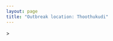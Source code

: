 ```yaml
---
layout: page
title: "Outbreak location: Thoothukudi"
---
```

<div id="mapid">
<script src="https://buda-magenta.github.io/hazard_map/load_map.js"></script>
><script>
var marker_outbreak = L.marker([8.805260, 78.145274],{"autoPan": true}).addTo(map); marker_outbreak.bindTooltip("Thoothukudi").openTooltip();

var circle_1 = L.circle([8.701220, 77.579269], {"pane": "markerPane", "color": "red", "fill": true, "fillOpacity": 0.2, "fillRule": "evenodd", "lineCap": "round", "lineJoin": "round", "opacity": 1.0, "radius": 133234, "stroke": true, "weight": 3}).addTo(map);
circle_1.bindTooltip("Tirunelveli<br>rank: 1<br>hazard index: 0.133234")
circle_1.bindPopup('<a href="https://buda-magenta.github.io/hazard_map/Tirunelveli">Tirunelveli</a>')

var circle_2 = L.circle([9.926115, 78.114098], {"pane": "markerPane", "color": "red", "fill": true, "fillOpacity": 0.2, "fillRule": "evenodd", "lineCap": "round", "lineJoin": "round", "opacity": 1.0, "radius": 52821, "stroke": true, "weight": 3}).addTo(map);
circle_2.bindTooltip("Madurai<br>rank: 2<br>hazard index: 0.052822")
circle_2.bindPopup('<a href="https://buda-magenta.github.io/hazard_map/Madurai">Madurai</a>')

var circle_3 = L.circle([12.979120, 77.591300], {"pane": "markerPane", "color": "red", "fill": true, "fillOpacity": 0.2, "fillRule": "evenodd", "lineCap": "round", "lineJoin": "round", "opacity": 1.0, "radius": 43886, "stroke": true, "weight": 3}).addTo(map);
circle_3.bindTooltip("Bangalore<br>rank: 3<br>hazard index: 0.043886")
circle_3.bindPopup('<a href="https://buda-magenta.github.io/hazard_map/Bangalore">Bangalore</a>')

var circle_4 = L.circle([13.083694, 80.270186], {"pane": "markerPane", "color": "red", "fill": true, "fillOpacity": 0.2, "fillRule": "evenodd", "lineCap": "round", "lineJoin": "round", "opacity": 1.0, "radius": 41627, "stroke": true, "weight": 3}).addTo(map);
circle_4.bindTooltip("Chennai<br>rank: 4<br>hazard index: 0.041627")
circle_4.bindPopup('<a href="https://buda-magenta.github.io/hazard_map/Chennai">Chennai</a>')

var circle_5 = L.circle([8.576971, 77.050125], {"pane": "markerPane", "color": "red", "fill": true, "fillOpacity": 0.2, "fillRule": "evenodd", "lineCap": "round", "lineJoin": "round", "opacity": 1.0, "radius": 31052, "stroke": true, "weight": 3}).addTo(map);
circle_5.bindTooltip("Thiruvananthapuram<br>rank: 5<br>hazard index: 0.031053")
circle_5.bindPopup('<a href="https://buda-magenta.github.io/hazard_map/Thiruvananthapuram">Thiruvananthapuram</a>')

var circle_6 = L.circle([8.188047, 77.429049], {"pane": "markerPane", "color": "red", "fill": true, "fillOpacity": 0.2, "fillRule": "evenodd", "lineCap": "round", "lineJoin": "round", "opacity": 1.0, "radius": 15764, "stroke": true, "weight": 3}).addTo(map);
circle_6.bindTooltip("Nagercoil<br>rank: 6<br>hazard index: 0.015765")
circle_6.bindPopup('<a href="https://buda-magenta.github.io/hazard_map/Nagercoil">Nagercoil</a>')

var circle_7 = L.circle([8.887951, 76.595501], {"pane": "markerPane", "color": "red", "fill": true, "fillOpacity": 0.2, "fillRule": "evenodd", "lineCap": "round", "lineJoin": "round", "opacity": 1.0, "radius": 14403, "stroke": true, "weight": 3}).addTo(map);
circle_7.bindTooltip("Kollam<br>rank: 7<br>hazard index: 0.014403")
circle_7.bindPopup('<a href="https://buda-magenta.github.io/hazard_map/Kollam">Kollam</a>')

var circle_8 = L.circle([10.330330, 78.067398], {"pane": "markerPane", "color": "red", "fill": true, "fillOpacity": 0.2, "fillRule": "evenodd", "lineCap": "round", "lineJoin": "round", "opacity": 1.0, "radius": 6594, "stroke": true, "weight": 3}).addTo(map);
circle_8.bindTooltip("Dindigul<br>rank: 8<br>hazard index: 0.006595")
circle_8.bindPopup('<a href="https://buda-magenta.github.io/hazard_map/Dindigul">Dindigul</a>')

var circle_9 = L.circle([10.804973, 78.687030], {"pane": "markerPane", "color": "red", "fill": true, "fillOpacity": 0.2, "fillRule": "evenodd", "lineCap": "round", "lineJoin": "round", "opacity": 1.0, "radius": 4751, "stroke": true, "weight": 3}).addTo(map);
circle_9.bindTooltip("Tiruchirappalli<br>rank: 9<br>hazard index: 0.004751")
circle_9.bindPopup('<a href="https://buda-magenta.github.io/hazard_map/Tiruchirappalli">Tiruchirappalli</a>')

var circle_10 = L.circle([12.305183, 76.655361], {"pane": "markerPane", "color": "red", "fill": true, "fillOpacity": 0.2, "fillRule": "evenodd", "lineCap": "round", "lineJoin": "round", "opacity": 1.0, "radius": 4280, "stroke": true, "weight": 3}).addTo(map);
circle_10.bindTooltip("Mysore<br>rank: 10<br>hazard index: 0.004280")
circle_10.bindPopup('<a href="https://buda-magenta.github.io/hazard_map/Mysore">Mysore</a>')

var circle_11 = L.circle([11.664300, 78.146000], {"pane": "markerPane", "color": "red", "fill": true, "fillOpacity": 0.2, "fillRule": "evenodd", "lineCap": "round", "lineJoin": "round", "opacity": 1.0, "radius": 4211, "stroke": true, "weight": 3}).addTo(map);
circle_11.bindTooltip("Salem<br>rank: 11<br>hazard index: 0.004212")
circle_11.bindPopup('<a href="https://buda-magenta.github.io/hazard_map/Salem">Salem</a>')

var circle_12 = L.circle([9.403158, 77.518264], {"pane": "markerPane", "color": "red", "fill": true, "fillOpacity": 0.2, "fillRule": "evenodd", "lineCap": "round", "lineJoin": "round", "opacity": 1.0, "radius": 2752, "stroke": true, "weight": 3}).addTo(map);
circle_12.bindTooltip("Rajapalayam<br>rank: 12<br>hazard index: 0.002753")
circle_12.bindPopup('<a href="https://buda-magenta.github.io/hazard_map/Rajapalayam">Rajapalayam</a>')

var circle_13 = L.circle([10.044512, 78.743363], {"pane": "markerPane", "color": "red", "fill": true, "fillOpacity": 0.2, "fillRule": "evenodd", "lineCap": "round", "lineJoin": "round", "opacity": 1.0, "radius": 2667, "stroke": true, "weight": 3}).addTo(map);
circle_13.bindTooltip("Karaikkudi<br>rank: 13<br>hazard index: 0.002667")
circle_13.bindPopup('<a href="https://buda-magenta.github.io/hazard_map/Karaikkudi">Karaikkudi</a>')

var circle_14 = L.circle([11.001812, 76.962843], {"pane": "markerPane", "color": "red", "fill": true, "fillOpacity": 0.2, "fillRule": "evenodd", "lineCap": "round", "lineJoin": "round", "opacity": 1.0, "radius": 2346, "stroke": true, "weight": 3}).addTo(map);
circle_14.bindTooltip("Coimbatore<br>rank: 14<br>hazard index: 0.002346")
circle_14.bindPopup('<a href="https://buda-magenta.github.io/hazard_map/Coimbatore">Coimbatore</a>')

var circle_15 = L.circle([10.346837, 78.654771], {"pane": "markerPane", "color": "red", "fill": true, "fillOpacity": 0.2, "fillRule": "evenodd", "lineCap": "round", "lineJoin": "round", "opacity": 1.0, "radius": 2294, "stroke": true, "weight": 3}).addTo(map);
circle_15.bindTooltip("Neiveli<br>rank: 15<br>hazard index: 0.002295")
circle_15.bindPopup('<a href="https://buda-magenta.github.io/hazard_map/Neiveli">Neiveli</a>')

var circle_16 = L.circle([9.931308, 76.267414], {"pane": "markerPane", "color": "red", "fill": true, "fillOpacity": 0.2, "fillRule": "evenodd", "lineCap": "round", "lineJoin": "round", "opacity": 1.0, "radius": 1673, "stroke": true, "weight": 3}).addTo(map);
circle_16.bindTooltip("Kochi<br>rank: 16<br>hazard index: 0.001673")
circle_16.bindPopup('<a href="https://buda-magenta.github.io/hazard_map/Kochi">Kochi</a>')

var circle_17 = L.circle([23.021624, 72.579707], {"pane": "markerPane", "color": "red", "fill": true, "fillOpacity": 0.2, "fillRule": "evenodd", "lineCap": "round", "lineJoin": "round", "opacity": 1.0, "radius": 1363, "stroke": true, "weight": 3}).addTo(map);
circle_17.bindTooltip("Ahmedabad<br>rank: 17<br>hazard index: 0.001363")
circle_17.bindPopup('<a href="https://buda-magenta.github.io/hazard_map/Ahmedabad">Ahmedabad</a>')

var circle_18 = L.circle([19.075990, 72.877393], {"pane": "markerPane", "color": "red", "fill": true, "fillOpacity": 0.2, "fillRule": "evenodd", "lineCap": "round", "lineJoin": "round", "opacity": 1.0, "radius": 1180, "stroke": true, "weight": 3}).addTo(map);
circle_18.bindTooltip("Mumbai<br>rank: 18<br>hazard index: 0.001181")
circle_18.bindPopup('<a href="https://buda-magenta.github.io/hazard_map/Mumbai">Mumbai</a>')

var circle_19 = L.circle([13.340077, 77.100621], {"pane": "markerPane", "color": "red", "fill": true, "fillOpacity": 0.2, "fillRule": "evenodd", "lineCap": "round", "lineJoin": "round", "opacity": 1.0, "radius": 1121, "stroke": true, "weight": 3}).addTo(map);
circle_19.bindTooltip("Tumkur<br>rank: 19<br>hazard index: 0.001121")
circle_19.bindPopup('<a href="https://buda-magenta.github.io/hazard_map/Tumkur">Tumkur</a>')

var circle_20 = L.circle([21.170200, 72.831100], {"pane": "markerPane", "color": "red", "fill": true, "fillOpacity": 0.2, "fillRule": "evenodd", "lineCap": "round", "lineJoin": "round", "opacity": 1.0, "radius": 1091, "stroke": true, "weight": 3}).addTo(map);
circle_20.bindTooltip("Surat<br>rank: 20<br>hazard index: 0.001092")
circle_20.bindPopup('<a href="https://buda-magenta.github.io/hazard_map/Surat">Surat</a>')

var circle_21 = L.circle([10.525626, 76.213254], {"pane": "markerPane", "color": "red", "fill": true, "fillOpacity": 0.2, "fillRule": "evenodd", "lineCap": "round", "lineJoin": "round", "opacity": 1.0, "radius": 1059, "stroke": true, "weight": 3}).addTo(map);
circle_21.bindTooltip("Thrissur<br>rank: 21<br>hazard index: 0.001060")
circle_21.bindPopup('<a href="https://buda-magenta.github.io/hazard_map/Thrissur">Thrissur</a>')

var circle_22 = L.circle([28.651718, 77.221939], {"pane": "markerPane", "color": "red", "fill": true, "fillOpacity": 0.2, "fillRule": "evenodd", "lineCap": "round", "lineJoin": "round", "opacity": 1.0, "radius": 896, "stroke": true, "weight": 3}).addTo(map);
circle_22.bindTooltip("Delhi<br>rank: 22<br>hazard index: 0.000897")
circle_22.bindPopup('<a href="https://buda-magenta.github.io/hazard_map/Delhi">Delhi</a>')

var circle_23 = L.circle([13.631637, 79.423171], {"pane": "markerPane", "color": "red", "fill": true, "fillOpacity": 0.2, "fillRule": "evenodd", "lineCap": "round", "lineJoin": "round", "opacity": 1.0, "radius": 891, "stroke": true, "weight": 3}).addTo(map);
circle_23.bindTooltip("Tirupati<br>rank: 23<br>hazard index: 0.000892")
circle_23.bindPopup('<a href="https://buda-magenta.github.io/hazard_map/Tirupati">Tirupati</a>')

var circle_24 = L.circle([11.369204, 77.676627], {"pane": "markerPane", "color": "red", "fill": true, "fillOpacity": 0.2, "fillRule": "evenodd", "lineCap": "round", "lineJoin": "round", "opacity": 1.0, "radius": 795, "stroke": true, "weight": 3}).addTo(map);
circle_24.bindTooltip("Erode<br>rank: 24<br>hazard index: 0.000795")
circle_24.bindPopup('<a href="https://buda-magenta.github.io/hazard_map/Erode">Erode</a>')

var circle_25 = L.circle([18.521428, 73.854454], {"pane": "markerPane", "color": "red", "fill": true, "fillOpacity": 0.2, "fillRule": "evenodd", "lineCap": "round", "lineJoin": "round", "opacity": 1.0, "radius": 762, "stroke": true, "weight": 3}).addTo(map);
circle_25.bindTooltip("Pune<br>rank: 25<br>hazard index: 0.000762")
circle_25.bindPopup('<a href="https://buda-magenta.github.io/hazard_map/Pune">Pune</a>')

var circle_26 = L.circle([10.786027, 79.138150], {"pane": "markerPane", "color": "red", "fill": true, "fillOpacity": 0.2, "fillRule": "evenodd", "lineCap": "round", "lineJoin": "round", "opacity": 1.0, "radius": 672, "stroke": true, "weight": 3}).addTo(map);
circle_26.bindTooltip("Thanjavur<br>rank: 26<br>hazard index: 0.000672")
circle_26.bindPopup('<a href="https://buda-magenta.github.io/hazard_map/Thanjavur">Thanjavur</a>')

var circle_27 = L.circle([12.523889, 76.896196], {"pane": "markerPane", "color": "red", "fill": true, "fillOpacity": 0.2, "fillRule": "evenodd", "lineCap": "round", "lineJoin": "round", "opacity": 1.0, "radius": 664, "stroke": true, "weight": 3}).addTo(map);
circle_27.bindTooltip("Mandya<br>rank: 27<br>hazard index: 0.000664")
circle_27.bindPopup('<a href="https://buda-magenta.github.io/hazard_map/Mandya">Mandya</a>')

var circle_28 = L.circle([17.388786, 78.461065], {"pane": "markerPane", "color": "red", "fill": true, "fillOpacity": 0.2, "fillRule": "evenodd", "lineCap": "round", "lineJoin": "round", "opacity": 1.0, "radius": 655, "stroke": true, "weight": 3}).addTo(map);
circle_28.bindTooltip("Hyderabad<br>rank: 28<br>hazard index: 0.000655")
circle_28.bindPopup('<a href="https://buda-magenta.github.io/hazard_map/Hyderabad">Hyderabad</a>')

var circle_29 = L.circle([10.787898, 76.474087], {"pane": "markerPane", "color": "red", "fill": true, "fillOpacity": 0.2, "fillRule": "evenodd", "lineCap": "round", "lineJoin": "round", "opacity": 1.0, "radius": 635, "stroke": true, "weight": 3}).addTo(map);
circle_29.bindTooltip("Palakkad<br>rank: 29<br>hazard index: 0.000636")
circle_29.bindPopup('<a href="https://buda-magenta.github.io/hazard_map/Palakkad">Palakkad</a>')

var circle_30 = L.circle([13.125476, 80.094090], {"pane": "markerPane", "color": "red", "fill": true, "fillOpacity": 0.2, "fillRule": "evenodd", "lineCap": "round", "lineJoin": "round", "opacity": 1.0, "radius": 594, "stroke": true, "weight": 3}).addTo(map);
circle_30.bindTooltip("Avadi<br>rank: 30<br>hazard index: 0.000595")
circle_30.bindPopup('<a href="https://buda-magenta.github.io/hazard_map/Avadi">Avadi</a>')

var circle_31 = L.circle([13.156387, 80.300528], {"pane": "markerPane", "color": "red", "fill": true, "fillOpacity": 0.2, "fillRule": "evenodd", "lineCap": "round", "lineJoin": "round", "opacity": 1.0, "radius": 567, "stroke": true, "weight": 3}).addTo(map);
circle_31.bindTooltip("Tiruvottiyur<br>rank: 31<br>hazard index: 0.000567")
circle_31.bindPopup('<a href="https://buda-magenta.github.io/hazard_map/Tiruvottiyur">Tiruvottiyur</a>')

var circle_32 = L.circle([12.732884, 77.830948], {"pane": "markerPane", "color": "red", "fill": true, "fillOpacity": 0.2, "fillRule": "evenodd", "lineCap": "round", "lineJoin": "round", "opacity": 1.0, "radius": 563, "stroke": true, "weight": 3}).addTo(map);
circle_32.bindTooltip("Hosur<br>rank: 32<br>hazard index: 0.000563")
circle_32.bindPopup('<a href="https://buda-magenta.github.io/hazard_map/Hosur">Hosur</a>')

var circle_33 = L.circle([12.955100, 78.269900], {"pane": "markerPane", "color": "red", "fill": true, "fillOpacity": 0.2, "fillRule": "evenodd", "lineCap": "round", "lineJoin": "round", "opacity": 1.0, "radius": 557, "stroke": true, "weight": 3}).addTo(map);
circle_33.bindTooltip("Robertson Pet<br>rank: 33<br>hazard index: 0.000558")
circle_33.bindPopup('<a href="https://buda-magenta.github.io/hazard_map/Robertson_Pet">Robertson Pet</a>')

var circle_34 = L.circle([9.500665, 76.412414], {"pane": "markerPane", "color": "red", "fill": true, "fillOpacity": 0.2, "fillRule": "evenodd", "lineCap": "round", "lineJoin": "round", "opacity": 1.0, "radius": 450, "stroke": true, "weight": 3}).addTo(map);
circle_34.bindTooltip("Alappuzha<br>rank: 34<br>hazard index: 0.000451")
circle_34.bindPopup('<a href="https://buda-magenta.github.io/hazard_map/Alappuzha">Alappuzha</a>')

var circle_35 = L.circle([19.194329, 72.970178], {"pane": "markerPane", "color": "red", "fill": true, "fillOpacity": 0.2, "fillRule": "evenodd", "lineCap": "round", "lineJoin": "round", "opacity": 1.0, "radius": 445, "stroke": true, "weight": 3}).addTo(map);
circle_35.bindTooltip("Thane<br>rank: 35<br>hazard index: 0.000445")
circle_35.bindPopup('<a href="https://buda-magenta.github.io/hazard_map/Thane">Thane</a>')

var circle_36 = L.circle([22.541418, 88.357691], {"pane": "markerPane", "color": "red", "fill": true, "fillOpacity": 0.2, "fillRule": "evenodd", "lineCap": "round", "lineJoin": "round", "opacity": 1.0, "radius": 444, "stroke": true, "weight": 3}).addTo(map);
circle_36.bindTooltip("Kolkata<br>rank: 36<br>hazard index: 0.000445")
circle_36.bindPopup('<a href="https://buda-magenta.github.io/hazard_map/Kolkata">Kolkata</a>')

var circle_37 = L.circle([11.715950, 79.767053], {"pane": "markerPane", "color": "red", "fill": true, "fillOpacity": 0.2, "fillRule": "evenodd", "lineCap": "round", "lineJoin": "round", "opacity": 1.0, "radius": 423, "stroke": true, "weight": 3}).addTo(map);
circle_37.bindTooltip("Cuddalore Port<br>rank: 37<br>hazard index: 0.000424")
circle_37.bindPopup('<a href="https://buda-magenta.github.io/hazard_map/Cuddalore_Port">Cuddalore Port</a>')

var circle_38 = L.circle([11.258608, 75.778874], {"pane": "markerPane", "color": "red", "fill": true, "fillOpacity": 0.2, "fillRule": "evenodd", "lineCap": "round", "lineJoin": "round", "opacity": 1.0, "radius": 413, "stroke": true, "weight": 3}).addTo(map);
circle_38.bindTooltip("Kozhikode<br>rank: 38<br>hazard index: 0.000413")
circle_38.bindPopup('<a href="https://buda-magenta.github.io/hazard_map/Kozhikode">Kozhikode</a>')

var circle_39 = L.circle([22.297314, 73.194257], {"pane": "markerPane", "color": "red", "fill": true, "fillOpacity": 0.2, "fillRule": "evenodd", "lineCap": "round", "lineJoin": "round", "opacity": 1.0, "radius": 407, "stroke": true, "weight": 3}).addTo(map);
circle_39.bindTooltip("Vadodara<br>rank: 39<br>hazard index: 0.000408")
circle_39.bindPopup('<a href="https://buda-magenta.github.io/hazard_map/Vadodara">Vadodara</a>')

var circle_40 = L.circle([12.929903, 80.111823], {"pane": "markerPane", "color": "red", "fill": true, "fillOpacity": 0.2, "fillRule": "evenodd", "lineCap": "round", "lineJoin": "round", "opacity": 1.0, "radius": 363, "stroke": true, "weight": 3}).addTo(map);
circle_40.bindTooltip("Tambaram<br>rank: 40<br>hazard index: 0.000363")
circle_40.bindPopup('<a href="https://buda-magenta.github.io/hazard_map/Tambaram">Tambaram</a>')

var circle_41 = L.circle([14.449372, 79.987376], {"pane": "markerPane", "color": "red", "fill": true, "fillOpacity": 0.2, "fillRule": "evenodd", "lineCap": "round", "lineJoin": "round", "opacity": 1.0, "radius": 323, "stroke": true, "weight": 3}).addTo(map);
circle_41.bindTooltip("Nellore<br>rank: 41<br>hazard index: 0.000323")
circle_41.bindPopup('<a href="https://buda-magenta.github.io/hazard_map/Nellore">Nellore</a>')

var circle_42 = L.circle([22.305199, 70.802833], {"pane": "markerPane", "color": "red", "fill": true, "fillOpacity": 0.2, "fillRule": "evenodd", "lineCap": "round", "lineJoin": "round", "opacity": 1.0, "radius": 314, "stroke": true, "weight": 3}).addTo(map);
circle_42.bindTooltip("Rajkot<br>rank: 42<br>hazard index: 0.000315")
circle_42.bindPopup('<a href="https://buda-magenta.github.io/hazard_map/Rajkot">Rajkot</a>')

var circle_43 = L.circle([16.508759, 80.618510], {"pane": "markerPane", "color": "red", "fill": true, "fillOpacity": 0.2, "fillRule": "evenodd", "lineCap": "round", "lineJoin": "round", "opacity": 1.0, "radius": 303, "stroke": true, "weight": 3}).addTo(map);
circle_43.bindTooltip("Vijayawada<br>rank: 43<br>hazard index: 0.000304")
circle_43.bindPopup('<a href="https://buda-magenta.github.io/hazard_map/Vijayawada">Vijayawada</a>')

var circle_44 = L.circle([19.439885, 72.880383], {"pane": "markerPane", "color": "red", "fill": true, "fillOpacity": 0.2, "fillRule": "evenodd", "lineCap": "round", "lineJoin": "round", "opacity": 1.0, "radius": 298, "stroke": true, "weight": 3}).addTo(map);
circle_44.bindTooltip("Vasai<br>rank: 44<br>hazard index: 0.000299")
circle_44.bindPopup('<a href="https://buda-magenta.github.io/hazard_map/Vasai">Vasai</a>')

var circle_45 = L.circle([12.869810, 74.843008], {"pane": "markerPane", "color": "red", "fill": true, "fillOpacity": 0.2, "fillRule": "evenodd", "lineCap": "round", "lineJoin": "round", "opacity": 1.0, "radius": 290, "stroke": true, "weight": 3}).addTo(map);
circle_45.bindTooltip("Mangalore<br>rank: 45<br>hazard index: 0.000290")
circle_45.bindPopup('<a href="https://buda-magenta.github.io/hazard_map/Mangalore">Mangalore</a>')

var circle_46 = L.circle([13.137000, 78.133961], {"pane": "markerPane", "color": "red", "fill": true, "fillOpacity": 0.2, "fillRule": "evenodd", "lineCap": "round", "lineJoin": "round", "opacity": 1.0, "radius": 287, "stroke": true, "weight": 3}).addTo(map);
circle_46.bindTooltip("Kolar<br>rank: 46<br>hazard index: 0.000288")
circle_46.bindPopup('<a href="https://buda-magenta.github.io/hazard_map/Kolar">Kolar</a>')

var circle_47 = L.circle([11.101781, 77.345192], {"pane": "markerPane", "color": "red", "fill": true, "fillOpacity": 0.2, "fillRule": "evenodd", "lineCap": "round", "lineJoin": "round", "opacity": 1.0, "radius": 281, "stroke": true, "weight": 3}).addTo(map);
circle_47.bindTooltip("Tiruppur<br>rank: 47<br>hazard index: 0.000282")
circle_47.bindPopup('<a href="https://buda-magenta.github.io/hazard_map/Tiruppur">Tiruppur</a>')

var circle_48 = L.circle([13.007082, 76.099270], {"pane": "markerPane", "color": "red", "fill": true, "fillOpacity": 0.2, "fillRule": "evenodd", "lineCap": "round", "lineJoin": "round", "opacity": 1.0, "radius": 257, "stroke": true, "weight": 3}).addTo(map);
circle_48.bindTooltip("Hassan<br>rank: 48<br>hazard index: 0.000257")
circle_48.bindPopup('<a href="https://buda-magenta.github.io/hazard_map/Hassan">Hassan</a>')

var circle_49 = L.circle([14.466127, 75.920636], {"pane": "markerPane", "color": "red", "fill": true, "fillOpacity": 0.2, "fillRule": "evenodd", "lineCap": "round", "lineJoin": "round", "opacity": 1.0, "radius": 257, "stroke": true, "weight": 3}).addTo(map);
circle_49.bindTooltip("Davanagere<br>rank: 49<br>hazard index: 0.000257")
circle_49.bindPopup('<a href="https://buda-magenta.github.io/hazard_map/Davanagere">Davanagere</a>')

var circle_50 = L.circle([12.989816, 80.100987], {"pane": "markerPane", "color": "red", "fill": true, "fillOpacity": 0.2, "fillRule": "evenodd", "lineCap": "round", "lineJoin": "round", "opacity": 1.0, "radius": 250, "stroke": true, "weight": 3}).addTo(map);
circle_50.bindTooltip("Pallavaram<br>rank: 50<br>hazard index: 0.000250")
circle_50.bindPopup('<a href="https://buda-magenta.github.io/hazard_map/Pallavaram">Pallavaram</a>')

var circle_51 = L.circle([13.932609, 75.574978], {"pane": "markerPane", "color": "red", "fill": true, "fillOpacity": 0.2, "fillRule": "evenodd", "lineCap": "round", "lineJoin": "round", "opacity": 1.0, "radius": 236, "stroke": true, "weight": 3}).addTo(map);
circle_51.bindTooltip("Shimoga<br>rank: 51<br>hazard index: 0.000237")
circle_51.bindPopup('<a href="https://buda-magenta.github.io/hazard_map/Shimoga">Shimoga</a>')

var circle_52 = L.circle([17.849907, 75.276320], {"pane": "markerPane", "color": "red", "fill": true, "fillOpacity": 0.2, "fillRule": "evenodd", "lineCap": "round", "lineJoin": "round", "opacity": 1.0, "radius": 232, "stroke": true, "weight": 3}).addTo(map);
circle_52.bindTooltip("Solapur<br>rank: 52<br>hazard index: 0.000233")
circle_52.bindPopup('<a href="https://buda-magenta.github.io/hazard_map/Solapur">Solapur</a>')

var circle_53 = L.circle([15.351838, 75.137985], {"pane": "markerPane", "color": "red", "fill": true, "fillOpacity": 0.2, "fillRule": "evenodd", "lineCap": "round", "lineJoin": "round", "opacity": 1.0, "radius": 201, "stroke": true, "weight": 3}).addTo(map);
circle_53.bindTooltip("Hubli<br>rank: 53<br>hazard index: 0.000201")
circle_53.bindPopup('<a href="https://buda-magenta.github.io/hazard_map/Hubli">Hubli</a>')

var circle_54 = L.circle([17.723128, 83.301284], {"pane": "markerPane", "color": "red", "fill": true, "fillOpacity": 0.2, "fillRule": "evenodd", "lineCap": "round", "lineJoin": "round", "opacity": 1.0, "radius": 195, "stroke": true, "weight": 3}).addTo(map);
circle_54.bindTooltip("Visakhapatnam<br>rank: 54<br>hazard index: 0.000195")
circle_54.bindPopup('<a href="https://buda-magenta.github.io/hazard_map/Visakhapatnam">Visakhapatnam</a>')

var circle_55 = L.circle([12.792907, 78.699917], {"pane": "markerPane", "color": "red", "fill": true, "fillOpacity": 0.2, "fillRule": "evenodd", "lineCap": "round", "lineJoin": "round", "opacity": 1.0, "radius": 192, "stroke": true, "weight": 3}).addTo(map);
circle_55.bindTooltip("Ambur<br>rank: 55<br>hazard index: 0.000193")
circle_55.bindPopup('<a href="https://buda-magenta.github.io/hazard_map/Ambur">Ambur</a>')

var circle_56 = L.circle([14.654623, 77.556260], {"pane": "markerPane", "color": "red", "fill": true, "fillOpacity": 0.2, "fillRule": "evenodd", "lineCap": "round", "lineJoin": "round", "opacity": 1.0, "radius": 190, "stroke": true, "weight": 3}).addTo(map);
circle_56.bindTooltip("Anantapur<br>rank: 56<br>hazard index: 0.000191")
circle_56.bindPopup('<a href="https://buda-magenta.github.io/hazard_map/Anantapur">Anantapur</a>')

var circle_57 = L.circle([15.398403, 73.812918], {"pane": "markerPane", "color": "red", "fill": true, "fillOpacity": 0.2, "fillRule": "evenodd", "lineCap": "round", "lineJoin": "round", "opacity": 1.0, "radius": 178, "stroke": true, "weight": 3}).addTo(map);
circle_57.bindTooltip("Vasco Da Gama<br>rank: 57<br>hazard index: 0.000178")
circle_57.bindPopup('<a href="https://buda-magenta.github.io/hazard_map/Vasco_Da_Gama">Vasco Da Gama</a>')

var circle_58 = L.circle([20.266777, 85.843559], {"pane": "markerPane", "color": "red", "fill": true, "fillOpacity": 0.2, "fillRule": "evenodd", "lineCap": "round", "lineJoin": "round", "opacity": 1.0, "radius": 175, "stroke": true, "weight": 3}).addTo(map);
circle_58.bindTooltip("Bhubaneswar<br>rank: 58<br>hazard index: 0.000175")
circle_58.bindPopup('<a href="https://buda-magenta.github.io/hazard_map/Bhubaneswar">Bhubaneswar</a>')

var circle_59 = L.circle([10.964555, 79.371730], {"pane": "markerPane", "color": "red", "fill": true, "fillOpacity": 0.2, "fillRule": "evenodd", "lineCap": "round", "lineJoin": "round", "opacity": 1.0, "radius": 164, "stroke": true, "weight": 3}).addTo(map);
circle_59.bindTooltip("Kumbakonam<br>rank: 59<br>hazard index: 0.000165")
circle_59.bindPopup('<a href="https://buda-magenta.github.io/hazard_map/Kumbakonam">Kumbakonam</a>')

var circle_60 = L.circle([11.664535, 92.739045], {"pane": "markerPane", "color": "red", "fill": true, "fillOpacity": 0.2, "fillRule": "evenodd", "lineCap": "round", "lineJoin": "round", "opacity": 1.0, "radius": 146, "stroke": true, "weight": 3}).addTo(map);
circle_60.bindTooltip("Port Blair<br>rank: 60<br>hazard index: 0.000147")
circle_60.bindPopup('<a href="https://buda-magenta.github.io/hazard_map/Port_Blair">Port Blair</a>')

var circle_61 = L.circle([10.915649, 79.806949], {"pane": "markerPane", "color": "red", "fill": true, "fillOpacity": 0.2, "fillRule": "evenodd", "lineCap": "round", "lineJoin": "round", "opacity": 1.0, "radius": 146, "stroke": true, "weight": 3}).addTo(map);
circle_61.bindTooltip("Pondicherry<br>rank: 61<br>hazard index: 0.000147")
circle_61.bindPopup('<a href="https://buda-magenta.github.io/hazard_map/Pondicherry">Pondicherry</a>')

var circle_62 = L.circle([10.805628, 79.824660], {"pane": "markerPane", "color": "red", "fill": true, "fillOpacity": 0.2, "fillRule": "evenodd", "lineCap": "round", "lineJoin": "round", "opacity": 1.0, "radius": 145, "stroke": true, "weight": 3}).addTo(map);
circle_62.bindTooltip("Nagapattinam<br>rank: 62<br>hazard index: 0.000145")
circle_62.bindPopup('<a href="https://buda-magenta.github.io/hazard_map/Nagapattinam">Nagapattinam</a>')

var circle_63 = L.circle([12.836393, 79.705330], {"pane": "markerPane", "color": "red", "fill": true, "fillOpacity": 0.2, "fillRule": "evenodd", "lineCap": "round", "lineJoin": "round", "opacity": 1.0, "radius": 132, "stroke": true, "weight": 3}).addTo(map);
circle_63.bindTooltip("Kanchipuram<br>rank: 63<br>hazard index: 0.000132")
circle_63.bindPopup('<a href="https://buda-magenta.github.io/hazard_map/Kanchipuram">Kanchipuram</a>')

var circle_64 = L.circle([22.473242, 70.055210], {"pane": "markerPane", "color": "red", "fill": true, "fillOpacity": 0.2, "fillRule": "evenodd", "lineCap": "round", "lineJoin": "round", "opacity": 1.0, "radius": 129, "stroke": true, "weight": 3}).addTo(map);
circle_64.bindTooltip("Jamnagar<br>rank: 64<br>hazard index: 0.000130")
circle_64.bindPopup('<a href="https://buda-magenta.github.io/hazard_map/Jamnagar">Jamnagar</a>')

var circle_65 = L.circle([13.826383, 77.493772], {"pane": "markerPane", "color": "red", "fill": true, "fillOpacity": 0.2, "fillRule": "evenodd", "lineCap": "round", "lineJoin": "round", "opacity": 1.0, "radius": 128, "stroke": true, "weight": 3}).addTo(map);
circle_65.bindTooltip("Hindupur<br>rank: 65<br>hazard index: 0.000129")
circle_65.bindPopup('<a href="https://buda-magenta.github.io/hazard_map/Hindupur">Hindupur</a>')

var circle_66 = L.circle([21.149813, 79.082056], {"pane": "markerPane", "color": "red", "fill": true, "fillOpacity": 0.2, "fillRule": "evenodd", "lineCap": "round", "lineJoin": "round", "opacity": 1.0, "radius": 116, "stroke": true, "weight": 3}).addTo(map);
circle_66.bindTooltip("Nagpur<br>rank: 66<br>hazard index: 0.000117")
circle_66.bindPopup('<a href="https://buda-magenta.github.io/hazard_map/Nagpur">Nagpur</a>')

var circle_67 = L.circle([14.226644, 76.400512], {"pane": "markerPane", "color": "red", "fill": true, "fillOpacity": 0.2, "fillRule": "evenodd", "lineCap": "round", "lineJoin": "round", "opacity": 1.0, "radius": 116, "stroke": true, "weight": 3}).addTo(map);
circle_67.bindTooltip("Chitradurga<br>rank: 67<br>hazard index: 0.000116")
circle_67.bindPopup('<a href="https://buda-magenta.github.io/hazard_map/Chitradurga">Chitradurga</a>')

var circle_68 = L.circle([14.422347, 77.720069], {"pane": "markerPane", "color": "red", "fill": true, "fillOpacity": 0.2, "fillRule": "evenodd", "lineCap": "round", "lineJoin": "round", "opacity": 1.0, "radius": 113, "stroke": true, "weight": 3}).addTo(map);
circle_68.bindTooltip("Dharmavaram<br>rank: 68<br>hazard index: 0.000114")
circle_68.bindPopup('<a href="https://buda-magenta.github.io/hazard_map/Dharmavaram">Dharmavaram</a>')

var circle_69 = L.circle([20.166670, 79.172114], {"pane": "markerPane", "color": "red", "fill": true, "fillOpacity": 0.2, "fillRule": "evenodd", "lineCap": "round", "lineJoin": "round", "opacity": 1.0, "radius": 110, "stroke": true, "weight": 3}).addTo(map);
circle_69.bindTooltip("Bhadravati<br>rank: 69<br>hazard index: 0.000111")
circle_69.bindPopup('<a href="https://buda-magenta.github.io/hazard_map/Bhadravati">Bhadravati</a>')

var circle_70 = L.circle([10.500000, 78.833333], {"pane": "markerPane", "color": "red", "fill": true, "fillOpacity": 0.2, "fillRule": "evenodd", "lineCap": "round", "lineJoin": "round", "opacity": 1.0, "radius": 107, "stroke": true, "weight": 3}).addTo(map);
circle_70.bindTooltip("Pudukkottai<br>rank: 70<br>hazard index: 0.000107")
circle_70.bindPopup('<a href="https://buda-magenta.github.io/hazard_map/Pudukkottai">Pudukkottai</a>')

var circle_71 = L.circle([17.166667, 77.083333], {"pane": "markerPane", "color": "red", "fill": true, "fillOpacity": 0.2, "fillRule": "evenodd", "lineCap": "round", "lineJoin": "round", "opacity": 1.0, "radius": 106, "stroke": true, "weight": 3}).addTo(map);
circle_71.bindTooltip("Gulbarga<br>rank: 71<br>hazard index: 0.000106")
circle_71.bindPopup('<a href="https://buda-magenta.github.io/hazard_map/Gulbarga">Gulbarga</a>')

var circle_72 = L.circle([26.838100, 80.934600], {"pane": "markerPane", "color": "red", "fill": true, "fillOpacity": 0.2, "fillRule": "evenodd", "lineCap": "round", "lineJoin": "round", "opacity": 1.0, "radius": 105, "stroke": true, "weight": 3}).addTo(map);
circle_72.bindTooltip("Lucknow<br>rank: 72<br>hazard index: 0.000106")
circle_72.bindPopup('<a href="https://buda-magenta.github.io/hazard_map/Lucknow">Lucknow</a>')

var circle_73 = L.circle([26.915458, 75.818982], {"pane": "markerPane", "color": "red", "fill": true, "fillOpacity": 0.2, "fillRule": "evenodd", "lineCap": "round", "lineJoin": "round", "opacity": 1.0, "radius": 102, "stroke": true, "weight": 3}).addTo(map);
circle_73.bindTooltip("Jaipur<br>rank: 73<br>hazard index: 0.000102")
circle_73.bindPopup('<a href="https://buda-magenta.github.io/hazard_map/Jaipur">Jaipur</a>')

var circle_74 = L.circle([13.160105, 79.155551], {"pane": "markerPane", "color": "red", "fill": true, "fillOpacity": 0.2, "fillRule": "evenodd", "lineCap": "round", "lineJoin": "round", "opacity": 1.0, "radius": 97, "stroke": true, "weight": 3}).addTo(map);
circle_74.bindTooltip("Chittoor<br>rank: 74<br>hazard index: 0.000098")
circle_74.bindPopup('<a href="https://buda-magenta.github.io/hazard_map/Chittoor">Chittoor</a>')

var circle_75 = L.circle([25.531031, 78.652689], {"pane": "markerPane", "color": "red", "fill": true, "fillOpacity": 0.2, "fillRule": "evenodd", "lineCap": "round", "lineJoin": "round", "opacity": 1.0, "radius": 94, "stroke": true, "weight": 3}).addTo(map);
circle_75.bindTooltip("Jhansi<br>rank: 75<br>hazard index: 0.000094")
circle_75.bindPopup('<a href="https://buda-magenta.github.io/hazard_map/Jhansi">Jhansi</a>')

var circle_76 = L.circle([26.180598, 91.753943], {"pane": "markerPane", "color": "red", "fill": true, "fillOpacity": 0.2, "fillRule": "evenodd", "lineCap": "round", "lineJoin": "round", "opacity": 1.0, "radius": 93, "stroke": true, "weight": 3}).addTo(map);
circle_76.bindTooltip("Guwahati<br>rank: 76<br>hazard index: 0.000093")
circle_76.bindPopup('<a href="https://buda-magenta.github.io/hazard_map/Guwahati">Guwahati</a>')

var circle_77 = L.circle([25.609324, 85.123525], {"pane": "markerPane", "color": "red", "fill": true, "fillOpacity": 0.2, "fillRule": "evenodd", "lineCap": "round", "lineJoin": "round", "opacity": 1.0, "radius": 93, "stroke": true, "weight": 3}).addTo(map);
circle_77.bindTooltip("Patna<br>rank: 77<br>hazard index: 0.000093")
circle_77.bindPopup('<a href="https://buda-magenta.github.io/hazard_map/Patna">Patna</a>')

var circle_78 = L.circle([12.794811, 79.000641], {"pane": "markerPane", "color": "red", "fill": true, "fillOpacity": 0.2, "fillRule": "evenodd", "lineCap": "round", "lineJoin": "round", "opacity": 1.0, "radius": 89, "stroke": true, "weight": 3}).addTo(map);
circle_78.bindTooltip("Vellore<br>rank: 78<br>hazard index: 0.000090")
circle_78.bindPopup('<a href="https://buda-magenta.github.io/hazard_map/Vellore">Vellore</a>')

var circle_79 = L.circle([13.573260, 78.479146], {"pane": "markerPane", "color": "red", "fill": true, "fillOpacity": 0.2, "fillRule": "evenodd", "lineCap": "round", "lineJoin": "round", "opacity": 1.0, "radius": 81, "stroke": true, "weight": 3}).addTo(map);
circle_79.bindTooltip("Madanapalle<br>rank: 79<br>hazard index: 0.000082")
circle_79.bindPopup('<a href="https://buda-magenta.github.io/hazard_map/Madanapalle">Madanapalle</a>')

var circle_80 = L.circle([22.720362, 75.868200], {"pane": "markerPane", "color": "red", "fill": true, "fillOpacity": 0.2, "fillRule": "evenodd", "lineCap": "round", "lineJoin": "round", "opacity": 1.0, "radius": 74, "stroke": true, "weight": 3}).addTo(map);
circle_80.bindTooltip("Indore<br>rank: 80<br>hazard index: 0.000075")
circle_80.bindPopup('<a href="https://buda-magenta.github.io/hazard_map/Indore">Indore</a>')

var circle_81 = L.circle([16.291519, 80.454159], {"pane": "markerPane", "color": "red", "fill": true, "fillOpacity": 0.2, "fillRule": "evenodd", "lineCap": "round", "lineJoin": "round", "opacity": 1.0, "radius": 72, "stroke": true, "weight": 3}).addTo(map);
circle_81.bindTooltip("Guntur<br>rank: 81<br>hazard index: 0.000072")
circle_81.bindPopup('<a href="https://buda-magenta.github.io/hazard_map/Guntur">Guntur</a>')

var circle_82 = L.circle([23.370035, 85.325013], {"pane": "markerPane", "color": "red", "fill": true, "fillOpacity": 0.2, "fillRule": "evenodd", "lineCap": "round", "lineJoin": "round", "opacity": 1.0, "radius": 69, "stroke": true, "weight": 3}).addTo(map);
circle_82.bindTooltip("Ranchi<br>rank: 82<br>hazard index: 0.000070")
circle_82.bindPopup('<a href="https://buda-magenta.github.io/hazard_map/Ranchi">Ranchi</a>')

var circle_83 = L.circle([12.227213, 79.070156], {"pane": "markerPane", "color": "red", "fill": true, "fillOpacity": 0.2, "fillRule": "evenodd", "lineCap": "round", "lineJoin": "round", "opacity": 1.0, "radius": 62, "stroke": true, "weight": 3}).addTo(map);
circle_83.bindTooltip("Tiruvannamalai<br>rank: 83<br>hazard index: 0.000062")
circle_83.bindPopup('<a href="https://buda-magenta.github.io/hazard_map/Tiruvannamalai">Tiruvannamalai</a>')

var circle_84 = L.circle([15.143395, 76.919388], {"pane": "markerPane", "color": "red", "fill": true, "fillOpacity": 0.2, "fillRule": "evenodd", "lineCap": "round", "lineJoin": "round", "opacity": 1.0, "radius": 60, "stroke": true, "weight": 3}).addTo(map);
circle_84.bindTooltip("Bellary<br>rank: 84<br>hazard index: 0.000060")
circle_84.bindPopup('<a href="https://buda-magenta.github.io/hazard_map/Bellary">Bellary</a>')

var circle_85 = L.circle([15.857267, 74.506934], {"pane": "markerPane", "color": "red", "fill": true, "fillOpacity": 0.2, "fillRule": "evenodd", "lineCap": "round", "lineJoin": "round", "opacity": 1.0, "radius": 58, "stroke": true, "weight": 3}).addTo(map);
circle_85.bindTooltip("Belgaum<br>rank: 85<br>hazard index: 0.000058")
circle_85.bindPopup('<a href="https://buda-magenta.github.io/hazard_map/Belgaum">Belgaum</a>')

var circle_86 = L.circle([17.005045, 81.780473], {"pane": "markerPane", "color": "red", "fill": true, "fillOpacity": 0.2, "fillRule": "evenodd", "lineCap": "round", "lineJoin": "round", "opacity": 1.0, "radius": 57, "stroke": true, "weight": 3}).addTo(map);
circle_86.bindTooltip("Rajahmundry<br>rank: 86<br>hazard index: 0.000057")
circle_86.bindPopup('<a href="https://buda-magenta.github.io/hazard_map/Rajahmundry">Rajahmundry</a>')

var circle_87 = L.circle([16.083333, 77.166667], {"pane": "markerPane", "color": "red", "fill": true, "fillOpacity": 0.2, "fillRule": "evenodd", "lineCap": "round", "lineJoin": "round", "opacity": 1.0, "radius": 56, "stroke": true, "weight": 3}).addTo(map);
circle_87.bindTooltip("Raichur<br>rank: 87<br>hazard index: 0.000057")
circle_87.bindPopup('<a href="https://buda-magenta.github.io/hazard_map/Raichur">Raichur</a>')

var circle_88 = L.circle([22.689507, 72.871520], {"pane": "markerPane", "color": "red", "fill": true, "fillOpacity": 0.2, "fillRule": "evenodd", "lineCap": "round", "lineJoin": "round", "opacity": 1.0, "radius": 53, "stroke": true, "weight": 3}).addTo(map);
circle_88.bindTooltip("Nadiad<br>rank: 88<br>hazard index: 0.000053")
circle_88.bindPopup('<a href="https://buda-magenta.github.io/hazard_map/Nadiad">Nadiad</a>')

var circle_89 = L.circle([14.625888, 75.635724], {"pane": "markerPane", "color": "red", "fill": true, "fillOpacity": 0.2, "fillRule": "evenodd", "lineCap": "round", "lineJoin": "round", "opacity": 1.0, "radius": 52, "stroke": true, "weight": 3}).addTo(map);
circle_89.bindTooltip("Ranibennur<br>rank: 89<br>hazard index: 0.000052")
circle_89.bindPopup('<a href="https://buda-magenta.github.io/hazard_map/Ranibennur">Ranibennur</a>')

var circle_90 = L.circle([19.261944, 73.194760], {"pane": "markerPane", "color": "red", "fill": true, "fillOpacity": 0.2, "fillRule": "evenodd", "lineCap": "round", "lineJoin": "round", "opacity": 1.0, "radius": 50, "stroke": true, "weight": 3}).addTo(map);
circle_90.bindTooltip("Ulhas Nagar<br>rank: 90<br>hazard index: 0.000050")
circle_90.bindPopup('<a href="https://buda-magenta.github.io/hazard_map/Ulhas_Nagar">Ulhas Nagar</a>')

var circle_91 = L.circle([15.507555, 80.060800], {"pane": "markerPane", "color": "red", "fill": true, "fillOpacity": 0.2, "fillRule": "evenodd", "lineCap": "round", "lineJoin": "round", "opacity": 1.0, "radius": 48, "stroke": true, "weight": 3}).addTo(map);
circle_91.bindTooltip("Ongole<br>rank: 91<br>hazard index: 0.000049")
circle_91.bindPopup('<a href="https://buda-magenta.github.io/hazard_map/Ongole">Ongole</a>')

var circle_92 = L.circle([22.558499, 72.962563], {"pane": "markerPane", "color": "red", "fill": true, "fillOpacity": 0.2, "fillRule": "evenodd", "lineCap": "round", "lineJoin": "round", "opacity": 1.0, "radius": 48, "stroke": true, "weight": 3}).addTo(map);
circle_92.bindTooltip("Anand<br>rank: 92<br>hazard index: 0.000048")
circle_92.bindPopup('<a href="https://buda-magenta.github.io/hazard_map/Anand">Anand</a>')

var circle_93 = L.circle([30.733442, 76.779714], {"pane": "markerPane", "color": "red", "fill": true, "fillOpacity": 0.2, "fillRule": "evenodd", "lineCap": "round", "lineJoin": "round", "opacity": 1.0, "radius": 42, "stroke": true, "weight": 3}).addTo(map);
circle_93.bindTooltip("Chandigarh<br>rank: 93<br>hazard index: 0.000042")
circle_93.bindPopup('<a href="https://buda-magenta.github.io/hazard_map/Chandigarh">Chandigarh</a>')

var circle_94 = L.circle([18.793568, 80.815939], {"pane": "markerPane", "color": "red", "fill": true, "fillOpacity": 0.2, "fillRule": "evenodd", "lineCap": "round", "lineJoin": "round", "opacity": 1.0, "radius": 41, "stroke": true, "weight": 3}).addTo(map);
circle_94.bindTooltip("Bijapur<br>rank: 94<br>hazard index: 0.000041")
circle_94.bindPopup('<a href="https://buda-magenta.github.io/hazard_map/Bijapur">Bijapur</a>')

var circle_95 = L.circle([21.750000, 73.000000], {"pane": "markerPane", "color": "red", "fill": true, "fillOpacity": 0.2, "fillRule": "evenodd", "lineCap": "round", "lineJoin": "round", "opacity": 1.0, "radius": 41, "stroke": true, "weight": 3}).addTo(map);
circle_95.bindTooltip("Bharuch<br>rank: 95<br>hazard index: 0.000041")
circle_95.bindPopup('<a href="https://buda-magenta.github.io/hazard_map/Bharuch">Bharuch</a>')

var circle_96 = L.circle([15.119651, 77.455290], {"pane": "markerPane", "color": "red", "fill": true, "fillOpacity": 0.2, "fillRule": "evenodd", "lineCap": "round", "lineJoin": "round", "opacity": 1.0, "radius": 40, "stroke": true, "weight": 3}).addTo(map);
circle_96.bindTooltip("Guntakal<br>rank: 96<br>hazard index: 0.000041")
circle_96.bindPopup('<a href="https://buda-magenta.github.io/hazard_map/Guntakal">Guntakal</a>')

var circle_97 = L.circle([15.631900, 77.275900], {"pane": "markerPane", "color": "red", "fill": true, "fillOpacity": 0.2, "fillRule": "evenodd", "lineCap": "round", "lineJoin": "round", "opacity": 1.0, "radius": 40, "stroke": true, "weight": 3}).addTo(map);
circle_97.bindTooltip("Adoni<br>rank: 97<br>hazard index: 0.000041")
circle_97.bindPopup('<a href="https://buda-magenta.github.io/hazard_map/Adoni">Adoni</a>')

var circle_98 = L.circle([23.258486, 77.401989], {"pane": "markerPane", "color": "red", "fill": true, "fillOpacity": 0.2, "fillRule": "evenodd", "lineCap": "round", "lineJoin": "round", "opacity": 1.0, "radius": 38, "stroke": true, "weight": 3}).addTo(map);
circle_98.bindTooltip("Bhopal<br>rank: 98<br>hazard index: 0.000039")
circle_98.bindPopup('<a href="https://buda-magenta.github.io/hazard_map/Bhopal">Bhopal</a>')

var circle_99 = L.circle([26.698885, 88.320030], {"pane": "markerPane", "color": "red", "fill": true, "fillOpacity": 0.2, "fillRule": "evenodd", "lineCap": "round", "lineJoin": "round", "opacity": 1.0, "radius": 38, "stroke": true, "weight": 3}).addTo(map);
circle_99.bindTooltip("Bagdogra<br>rank: 99<br>hazard index: 0.000039")
circle_99.bindPopup('<a href="https://buda-magenta.github.io/hazard_map/Bagdogra">Bagdogra</a>')

var circle_100 = L.circle([15.266493, 76.387230], {"pane": "markerPane", "color": "red", "fill": true, "fillOpacity": 0.2, "fillRule": "evenodd", "lineCap": "round", "lineJoin": "round", "opacity": 1.0, "radius": 37, "stroke": true, "weight": 3}).addTo(map);
circle_100.bindTooltip("Hospet<br>rank: 100<br>hazard index: 0.000038")
circle_100.bindPopup('<a href="https://buda-magenta.github.io/hazard_map/Hospet">Hospet</a>')
</script>
</div>